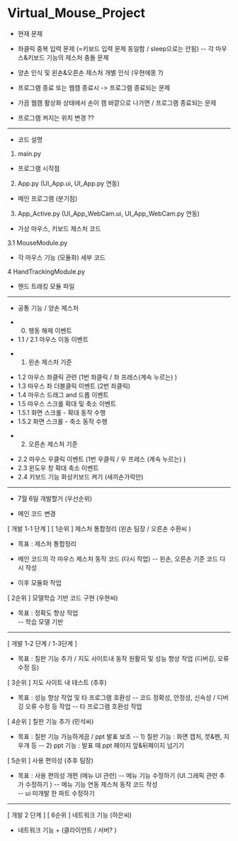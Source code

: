 # Virtual_Mouse_Project

* 현재 문제
- 좌클릭 중복 입력 문제 (=키보드 입력 문제 동일함 / sleep으로는 안됨)
-- 각 마우스&키보드 기능의 제스처 충돌 문제

- 양손 인식 및 왼손&오른손 제스처 개별 인식  (우현에몽 ?) 

- 프로그램 종료 또는 웹캠 종료시 -> 프로그램 종료되는 문제 
- 가끔 웹캠 활상화 상태에서 손이 캠 바깥으로 나가면 / 프로그램 종료되는 문제

- 프로그램 켜지는 위치 변경 ?? 

------------------------------------
* 코드 설명

1. main.py
- 프로그램 시작점 

2. App.py (UI_App.ui, UI_App.py 연동)
- 메인 프로그램 (분기점) 

3. App_Active.py (UI_App_WebCam.ui, UI_App_WebCam.py 연동)
- 가상 마우스, 키보드 제스처 코드  

3.1 MouseModule.py
- 각 마우스 기능 (모듈화) 세부 코드  

4 HandTrackingModule.py
- 핸드 트래킹 모듈 파일 

 -------------------------------------------
* 공통 기능 / 양손 제스처 
- 0. 행동 해제 이벤트
- 1.1 / 2.1 마우스 이동 이벤트

* 1. 왼손 제스처 기준 
- 1.2 마우스 좌클릭 관련 (1번 좌클릭 / 좌 프레스(계속 누르는) )
- 1.3 마우스 좌 더블클릭 이벤트 (2번 좌클릭)
- 1.4 마우스 드래그 and 드롭 이벤트
- 1.5 마우스 스크롤 확대 및 축소 이벤트
- 1.5.1 화면 스크롤 - 확대 동작 수행
- 1.5.2 화면 스크롤 - 축소 동작 수행

* 2. 오른손 제스처 기준 
- 2.2 마우스 우클릭 이벤트 (1번 우클릭 / 우 프레스 (계속 누르는) )
- 2.3 윈도우 창 확대 축소 이벤트
- 2.4 키보드 기능 화상키보드 켜기 (새끼손가락만)

 -------------------------------------------
* 7월 6일 개발할거 (우선순위)
- 메인 코드 변경 

[ 개발 1-1 단계 ]
[ 1순위 ] 제스처 통합정리 (왼손 팀장 / 오른손 수환씨 ) 
- 목표 : 제스처 통합정리

- 메인 코드의 각 마우스 제스처 동작 코드 (다시 작업)
-- 왼손, 오른손 기준 코드 다시 작성 

- 이후 모듈화 작업 


[ 2순위 ] 모델학습 기반 코드 구현  (우현씨)
- 목표 : 정확도 향상 작업  
-- 학습 모델 기반 

------------------------------------------------
[ 개발 1-2 단계 / 1-3단계 ]
- 목표 : 칠판 기능 추가 / 지도 사이트내 동작 원활히 및 성능 향상 작업 (디버깅, 오류 수정 등)  

[ 3순위 ] 지도 사이트 내 테스트 (추후)
- 목표 : 성능 향상 작업 및 타 프로그램 호환성 
-- 코드 정확성, 안정성, 신속성 / 디버깅 오류 수정 등 작업 
-- 타 프로그램 호환성 작업 


[ 4순위 ] 칠판 기능 추가 (민석씨)
- 목표 : 칠판 기능 가능하게끔 / ppt 발표 보조
-- 1) 칠판 기능 : 화면 캡처, 붓&펜, 지우개 등
-- 2) ppt 기능 : 발표 때 ppt 페이지 앞&뒤페이지 넘기기 


[ 5순위 ] 사용 편의성 (추후 팀장)
- 목표 : 사용 편의성 개편 (메뉴 UI 관련)
-- 메뉴 기능 수정하기 (UI 그래픽 관련 추가 수정하기 )
-- 메뉴 기능 연동 제스처 동작 코드 작성  
-- ui 미개발 한 파트 수정하기 

------------------------------------------------
[ 개발 2 단계 ]
[ 6순위 ] 네트워크 기능 (하은씨) 
- 네트워크 기능  + (클라이언트 / 서버? ) 
